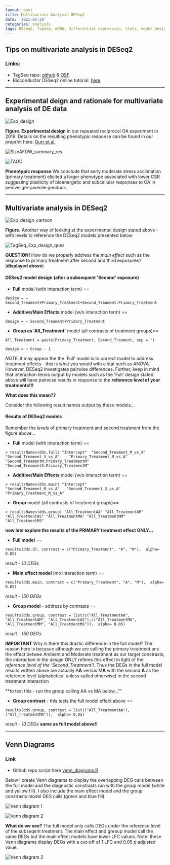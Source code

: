 ```yaml
---
layout: post
title: Multivariate Analysis DESeq2
date: '2021-02-20'
categories: analysis
tags: DESeq2, TagSeq, mRNA, differential expression, stats, model design, multivariate
---
```


## Tips on multivariate analysis in DESeq2

### Links:

* TagSeq repo: [github](https://github.com/SamGurr/Pgenerosa_TagSeq_Metabolomics) & [OSF](https://osf.io/ydmt5/)
* Bioconductor DESeq2 online tutorial: [here](http://bioconductor.org/packages/release/bioc/vignettes/DESeq2/inst/doc/DESeq2.html)

------------------
## Experimental deign and rationale for multivariate analysis of DE data


![Exp_design](https://samgurr.github.io/SamJGurr_Lab_Notebook/images/TagSeq_Exp_design.JPG "Exp_design")

**Figure. Experimental design** in our repeated reciprocal OA experiment in 2019. Details on the resulting phenotypic response can be found in our preprint here: [Gurr et al.](https://www.biorxiv.org/content/10.1101/2020.08.03.234955v1.full)


![SizeAFDW_summary_res](https://samgurr.github.io/SamJGurr_Lab_Notebook/images/SizeAFDW_summary_res.JPG "SizeAFDW_summary_res")

![TAOC](https://samgurr.github.io/SamJGurr_Lab_Notebook/images/TAOC_summary_res.JPG "TAOC")

**Phenotypic response** We conclude that early moderate stress acclimation (primary treatment) elicited a larger phenotype associated with lower CSR suggesting plasticity of bioenergetic and subcellular responses to OA in pediveliger-juvenile geoduck.

-------------------------
## Multivariate analysis in DESeq2

![Exp_design_cartoon](https://samgurr.github.io/SamJGurr_Lab_Notebook/images/TagSeq_Exp_design_cartoon.JPG "Exp_design_cartoon")

**Figure.** Another way of looking at the experimental design stated above - with levels to reference the DESeq2 models presented below

![TagSeq_Exp_design_ques](https://samgurr.github.io/SamJGurr_Lab_Notebook/images/TagSeq_Exp_design_ques.JPG "TagSeq_Exp_design_ques")

**QUESTION!** How do we properly address the *main effect* such as the response to primary treatment after second and third exposures? (**displayed above**)

#### DESeq2 model design (after a subsequent 'Second' exposure)

* **Full** model (with interaction term) ==

```design = ~ Second_Treament+Primary_Treatment+Second_Treament:Primary_Treatment```

* **Additive/Main Effects** model (w/o interaction term) ==

```design = ~ Second_Treament+Primary_Treatment```

* **Group as 'All_Treatment'** model (all contrasts of treatment groups)==

```All_Treatment = paste(Primary_Treatment, Second_Treament, sep ='')```

  ```design = ~ Group - 1```

*NOTE*: it may appear the the 'Full' model is to correct model to address treatment effects - this is what you would with a stat such as ANOVA. However, DESeq2 investigates pairwise differences. Further, keep in mind that interaction terms output by models such as the 'Full' design stated above will have pairwise results in response to the **reference level of your treatments!!!**

**What does this mean??**

Consider the following result names output by these models...

#### Results of DESeq2 models

Remember the *levels* of primary treatment and second treatment from the figure above...

* **Full** model (with interaction term) ==

```> resultsNames(dds.full) "Intercept"  "Second_Treament_M_vs_A"     "Second_Treament_S_vs_A"    "Primary_Treatment_M_vs_A" "Second_TreamentM.Primary_TreatmentM" "Second_TreamentS.Primary_TreatmentM" ```

* **Additive/Main Effects** model (w/o interaction term) ==

```> resultsNames(dds.main) "Intercept"                "Second_Treament_M_vs_A"   "Second_Treament_S_vs_A"  "Primary_Treatment_M_vs_A"```

* **Group** model (all contrasts of treatment groups)==

```> resultsNames(dds.group) "All_TreatmentAA" "All_TreatmentAM" "All_TreatmentAS" "All_TreatmentMA" "All_TreatmentMM" "All_TreatmentMS"```

**now lets explore the results of the PRIMARY treatment effect ONLY...**

* **Full model** ==

```results(dds.d7, contrast = c("Primary_Treatment", "A", "M"),  alpha= 0.05)```

*result - 10 DEGs*

* **Main effect model** (mo interaction term) ==

```results(dds.main, contrast = c("Primary_Treatment", "A", "M"),  alpha= 0.05)```

*result - 150 DEGs*

* **Group model** - address by contrasts ==

```results(dds.group, contrast = list(c("All_TreatmentAA", "All_TreatmentAM", "All_TreatmentAS"),c("All_TreatmentMA", "All_TreatmentMM", "All_TreatmentMS")),  alpha= 0.05)```

*result - 150 DEGs*

**IMPORTANT** Why is there this drastic difference in the full model? The reason here is becasue although we are calling the primary treatment ans the effect betwee Ambient and Moderate treatment as our target constrasts, the *interaction in the design* ONLY referes this effect in light of the *reference level of the 'Second_Treatment'!*. Thus the DEGs in the full model results written above are actually A**A** versus M**A** with the second **A** as the reference level (alphabetical unless called otherwise) in the second treatment interaction

**to test this - run the group calling AA vs MA below...""
* **Group contrast** - this tests the full model effect above ==

```results(dds.group, contrast = list(("All_TreatmentAA"),("All_TreatmentMA")),  alpha= 0.05)```

*result - 10 DEGs* **same as full  model above!!**

-----------------------------------
## Venn Diagrams

### Link
* Github repo script here [venn_diagrams.R](https://github.com/SamGurr/Pgenerosa_TagSeq_Metabolomics/blob/main/TagSeq/Analysis/Scripts/venn_diagrams.R)

Below I create Venn diagrams to display the overlapping DEG calls between the full model and the diagnostic constrasts run with the group model (white and yellow fill). I also include the main effect model and the group constrasts model DEG calls (green and blue fill).

![Venn diagram 1](https://samgurr.github.io/SamJGurr_Lab_Notebook/images/Venn_Day7_TagSeq.JPG "Venn diagram 1")

![Venn diagram 2](https://samgurr.github.io/SamJGurr_Lab_Notebook/images/Venn_Day14_TagSeq.JPG "Venn diagram 2")

**What do we see?**
The full model only calls DEGs under the reference level of the subseqent treatment. The main effect and greoup model call the same DEGs but the main effect models have lower LFC values. Note: these Venn diagrams display DEGs with a cut-off of 1 LFC and 0.05 p adjusted value.

![Venn diagram 2](https://samgurr.github.io/SamJGurr_Lab_Notebook/images/Venn_Day14_TagSeq.JPG "Venn diagram 2")
